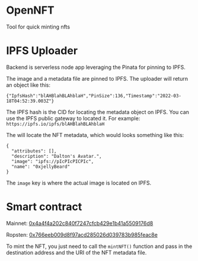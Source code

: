 # OpenNFT
Tool for quick minting nfts

# IPFS Uploader

Backend is serverless node app leveraging the Pinata for pinning to IPFS.

The image and a metadata file are pinned to IPFS. The uploader will return an object like this:

```
{"IpfsHash":"blAHBlahBLAhblaH","PinSize":136,"Timestamp":"2022-03-18T04:52:39.003Z"}
```

The IPFS hash is the CID for locating the metadata object on IPFS. You can use the IPFS public gateway to located it. For example: `https://ipfs.io/ipfs/blAHBlahBLAhblaH`

The will locate the NFT metadata, which would looks something like this: 

```
{
  "attributes": [],
  "description": "Dalton's Avatar.",
  "image": "ipfs://pIcPIcPICPIc",
  "name": "0xjellyBeard"
}
```

The `image` key is where the actual image is located on IPFS.

# Smart contract

Mainnet: [0x4a4f4a202c840f7247cfcb429e1b41a5509176d8](https://etherscan.io/address/0x4a4f4a202c840f7247cfcb429e1b41a5509176d8)

Ropsten: [0x766eeb009d8f97acd285026d039783b985feac8e](https://ropsten.etherscan.io/address/0x766eeb009d8f97acd285026d039783b985feac8e)

To mint the NFT, you just need to call the `mintNFT()` function and pass in the destination address and the URI of the NFT metadata file.